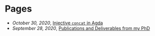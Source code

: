 # Pages

- *October 30, 2020*, [Injective `concat` in Agda](posts/2020-10-30-injective-concat.html)
- *September 28, 2020*, [Publications and Deliverables from my PhD](posts/2020-09-28-struct-diff.html)
